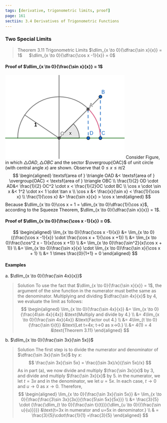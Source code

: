 ```yaml
---
tags: [derivative, trigonometric limits, proof]
page: 161
sectiin: 3.4 Derivatives of Trigonometric Functions
---
```


### Two Special Limits

>Theorem 3.11 Trigonometric Limits
$\dlim_{x \to 0}{\dfrac{\sin x}{x}} = 1$ &emsp; $\dlim_{x \to 0}{\dfrac{\cos x -1}{x}} = 0$

#### Proof of $\dlim_{x \to 0}{\frac{\sin x}{x}} = 1$
![Graph 1](../assets/theorem0311.png)
Consider Figure, in which $\triangle OAD, \triangle OBC$ and the sector $\overgroup{OAC}$ of unit circle (with central angle $x$) are shown. Observe that $0 \le x \le \pi/2$
$$
\begin{aligned}
\textsf{area of } \triangle OAD &< \textsf{area of } \overgroup{OAC} < \textsf{area of } \triangle OBC \\
\frac{1}{2} OD \cdot AD&< \frac{1}{2} OC^2 \cdot x < \frac{1}{2}OC \cdot BC \\
\cos x \cdot \sin x &< 1^2 \cdot x< 1 \cdot \tan x \\
\cos x &< \frac{x}{\sin x} < \frac{1}{\cos x} \\
\frac{1}{\cos x} &>  \frac{\sin x}{x} > \cos x
\end{aligned}
$$
Because $\dlim_{x \to 0}\cos x = 1 = \dlim_{x \to 0}\dfrac{1}{\cos x}$,  according to the Squeeze Theorem, $\dlim_{x \to 0}{\dfrac{\sin x}{x}} = 1$.

#### Proof of $\dlim_{x \to 0}{\frac{\cos x -1}{x}} = 0$.
$$
\begin{aligned}
\lim_{x \to 0}{\frac{\cos x -1}{x}} &= \lim_{x \to 0}({\frac{\cos x -1}{x}} \cdot \frac{\cos x + 1}{\cos x +1}) \\
&= \lim_{x \to 0}\frac{\cos^2 x - 1}{x(\cos x +1)} \\
&= \lim_{x \to 0}\frac{\sin^2}{x(\cos x + 1)} \\
&= \lim_{x \to 0}\frac{\sin x}{x} \cdot \lim_{x \to 0}\frac{\sin x}{\cos x + 1} \\
&= 1 \times \frac{0}{1+1} = 0
\end{aligned}
$$

#### Examples
a. $\dlim_{x \to 0}{\frac{\sin 4x}{x}}$
>Solution
To use the fact that $\dlim_{x \to 0}{\frac{\sin x}{x}} = 1$, the argument of the sine function in the numerator must bethe same as the denominator. Multiplying and dividing $\dfrac{\sin 4x}{x}$ by 4, we evaluate the limit as follows:
$$
\begin{aligned}
\lim_{x \to 0}{\frac{\sin 4x}{x}}
&= \lim_{x \to 0}{\frac{4\sin 4x}{4x}} &\text{Multiply and divide by 4.} \\
&= 4\lim_{x \to 0}{\frac{\sin 4x}{4x}} &\text{Factor out 4.} \\
&= 4\lim_{t \to 0}{\frac{\sin t}{t}} &\text{Let t=4x; t->0 as x->0.} \\
&= 4(1) = 4 &\text{Theorem 3.11}
\end{aligned}
$$

b. $\dlim_{x \to 0}{\frac{\sin 3x}{\sin 5x}}$
>Solution
The first step is to divide the numerator and denominator of $\dfrac{\sin 3x}{\sin 5x}$ by $x$:
$$
\frac{\sin 3x}{\sin 5x} = \frac{(\sin 3x)/x}{(\sin 5x)/x}
$$
As in part (a), we now divide and multiply $\frac{\sin 3x}{x}$ by $3$, and divide and multiply $\frac{\sin 3x}{x}$ by $5$. in the numerator, we let $t=3x$ and in the denominator, we let $u=5x$. In each case, $t \to 0$ and $u \to 0$ as $x \to 0$. Therefore,
$$
\begin{aligned}
\lim_{x \to 0}{\frac{\sin 3x}{\sin 5x}}
&= \lim_{x \to 0}{\frac{\frac{3\sin 3x}{3x}}{\frac{5\sin 5x}{5x}}} \\
&= \frac{3}{5} \cdot {\frac{\dlim_{t \to 0}{\frac{\sin t}{t}}}{\dlim_{u \to 0}{{\frac{\sin u}{u}}}}} &\text{t=3x in numerator and u=5x in denominator.} \\
& = \frac{3}{5}\cdot\frac{1}{1} =\frac{3}{5}
\end{aligned}
$$
